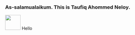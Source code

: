 ### As-salamualaikum. This is Taufiq Ahommed Neloy.

<p float="left">
  <img src="[https://cdn3.iconfinder.com/data/icons/brands-applications/512/Whatsapp-512.png](https://seeklogo.com/images/W/whatsapp-icon-logo-8CA4FB831E-seeklogo.com.png)" width="50" />
Hello
</p>

